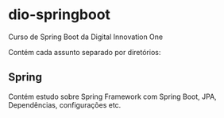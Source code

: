 # dio-springboot
Curso de Spring Boot da Digital Innovation One

Contém cada assunto separado por diretórios:

## Spring
Contém estudo sobre Spring Framework com Spring Boot, JPA, Dependências, configurações etc.


